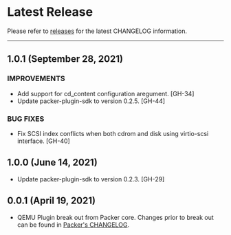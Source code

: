# Latest Release

Please refer to [releases](https://github.com/jjoyneriv/qemu/releases) for the latest CHANGELOG information.

---
## 1.0.1 (September 28, 2021)

### IMPROVEMENTS
* Add support for cd_content configuration aregument. [GH-34]
* Update packer-plugin-sdk to version 0.2.5. [GH-44]

### BUG FIXES
* Fix SCSI index conflicts when both cdrom and disk using virtio-scsi
    interface. [GH-40]

## 1.0.0 (June 14, 2021)

* Update packer-plugin-sdk to version 0.2.3. [GH-29]

## 0.0.1 (April 19, 2021)

* QEMU Plugin break out from Packer core. Changes prior to break out can be found in [Packer's CHANGELOG](https://github.com/hashicorp/packer/blob/master/CHANGELOG.md).
